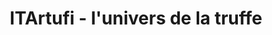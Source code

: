 ---
title: "ITArtufi - l'univers de la truffe"
url: /paris/itartufi-lunivers-de-la-truffe/
shop: charcuterie
---